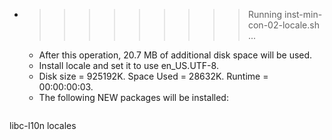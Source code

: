 * >>>>>>>>> Running inst-min-con-02-locale.sh ...
  * After this operation, 20.7 MB of additional disk space will be used.
  * Install locale and set it to use en_US.UTF-8.
  * Disk size = 925192K. Space Used = 28632K. Runtime = 00:00:00:03.
  * The following NEW packages will be installed:
  ```bash
libc-l10n locales
  ```
